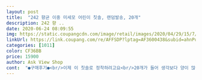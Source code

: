 ```yaml
---
layout: post 
title:  "242 향균 이중 미세모 어린이 칫솔, 랜덤발송, 20개" 
description: 242 향 ..
date: 2020-06-24 08:09:55 
img: https://static.coupangcdn.com/image/retail/images/2020/04/29/15/7/2c9d1ed9-2884-4990-a947-a7c6d086bd97.jpg 
linkUrl: https://link.coupang.com/re/AFFSDP?lptag=AF3600438&subid=ahnPublicAsk&pageKey=1550898042&itemId=2653739775&vendorItemId=70644500508&traceid=V0-113-f32c7a448a5110a9 
categories: [1011] 
color: CF36BB 
price: 15900 
author: Ask View Shop 
cont:  "●구매후기●<br/>이제 이 칫솔로 정착하려고요<br/>20개가 들어 생각보다 양이 많구요<br/>20개나 들어있어 한참쓰겠지만<br/>5색상이고 각 색상마다 4개씩 들어있어<br/>kc인증에 국내생산이라 더 맘에 들어요<br/>♡ 미세모에요.<br/> 단단해요<br/>♡ 아이가 편하대요<br/>♡♡ 개당 7, 800원대의 가성비!!<br/>♡일단 대용량포장으로 한번에 옵니다.<br/><br/>♡칫솔에 뚜껑이 있어요<br/>가성비좋은 어지간한 유아칫솔 다 써본것 같아요<br/>각 칫솔마다 캡이 있어 굿이에요<br/>게다가 솔이 짧은편도 아닌데 단단해서 힘있게 닦여요!<br/>골라쓰는 재미가 있어요ㅋㅋ<br/>그래서 매번 잔소리하기 일쑤였는데ㅜㅜ<br/>그럼됐죠<br/>그리고<br/>다섯가지 색이라 아이가 여럿이라도 색깔 구분해서<br/>닦는제가 다 시원하네요!♡<br/>닦일것 같고 디자인도 귀여워요ㅋㅋ<br/>더 써보고 다시 멘트할일이 있으면 들어올께요<br/>모양도 귀엽고 그림도 귀엽습니다<br/>물론 성능도 좋고요 <br/>미세모, 항균모라고 하니 더욱 믿음이 가구요!!<br/>미세모라 잘 들어가는 편이에요.<br/><br/>바꿔야할 상태가 돼요.<br/><br/>반면 저녁에 엄마가 칫솔질 해주기에는 좀 살짝 불편합니다.<br/><br/>비싸고 좋은 칫솔보다는<br/>손잡이가 짧고 굵은편이라 잡고 힘있게 닦을수 있어 그런것 같아요<br/>써보고 어떤지알려줘하니 5세아이가 엄마편해요  하네요ㅎㅎㅎ<br/>쓰기도 좋을듯 합니다<br/>아이들 칫솔이 며칠만  지나도 다 벌어져서 일주일 지나면<br/>아직 쓴지 1일차지만 칫솔이 쉽게 벌어져도<br/>애들이 이가 촘촘해서 단단한 모로도 안빠지는 이물질이 있는데<br/>얼집보내기 전에 아이 데리고 외출때나<br/>없다면 대만족하고 있다는 겁니다 ㅎㅎㅎ<br/>여러가지로 엄마 마음을 이해하는 제품 같아요<br/>왜!!! 칫솔을 물고 씹고 뜯어대?는거냐고<br/>유아부터 한 6<br/> -7세까지 스스로 칫솔질하는 습관을 만들어주기에<br/>이건 정말 편리했을거같아요<br/>이것도 별로 의미없지만 여행갈때 좋을것 같아요.<br/> 사소한게 아쉽잖아요<br/>입에 물고 있기도하고 씹기도하고.<br/>.<br/><br/>자주 바꿔줄 생각이라 이 가격대 포기못해요.<br/><br/>적당한 칫솔같아요<br/>전 좋아요.<br/> 개별포장 왠지 쓰레기 걱정도 되고 사실 별의미없는것 같거든요.<br/><br/>종이팩 입구는 지퍼팩이라 보관하는데 좋아요 ㅋㅋ<br/>좋은거같아요<br/>주말에 어디갈때 항상 칫솔 넣어가지고 가느라 고민이었는데<br/>집에서 쓸땐 캡 따로 모아두엇다가<br/>초등학교 아이들에겐 작을거같구요<br/>치아그림이 깜찍하니 귀욤지네요ㅎㅎㅎ<br/>칫솔 갯수가 20개나 돼서 자주 바꿔주기도 부담이 없겠어요^^<br/>칫솔모가 촘촘하고 탄력도 있어서 구석구석 잘<br/>칫솔모도 상당히 부드럽습니다<br/>캡 없는 칫솔 휴대에도 이용할 수 있겟더라고요<br/>캡에 공기구멍이 뿅뿅뿅 뚫려 있어 위생에도 좋은 것 같아요<br/>포장도 지퍼락이 있어서 보관하기 편할것 같아요^^<br/>하나하나 칫솔 캡까지 있어서 여행갈때도 유용할듯.<br/><br/>헤드가 좀 짧은 편이라 아마도 아이가 혼자 칫솔질하기<br/>후기가 도움이 되었으면 좋겠습니다<br/>" 
---
```

